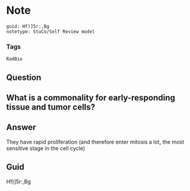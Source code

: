 # Note
```
guid: Hf)]5r:,Bg
notetype: StuCo/Self Review model
```

### Tags
```
RadBio
```

## Question
<h2>What is a commonality for early-responding tissue and tumor cells?</h2>

## Answer
<section>
<p>They have rapid proliferation (and therefore enter mitosis a lot, the most sensitive stage in the cell cycle)</p>


</section>

## Guid
Hf)]5r:,Bg
